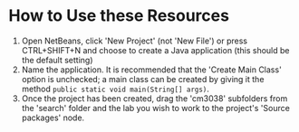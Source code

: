 # How to Use these Resources
1. Open NetBeans, click 'New Project' (not 'New File') or press CTRL+SHIFT+N and choose to create a Java application (this should be the default setting)
2. Name the application. It is recommended that the 'Create Main Class' option is unchecked; a main class can be created by giving it the method `public static void main(String[] args)`.
3. Once the project has been created, drag the 'cm3038' subfolders from the 'search' folder and the lab you wish to work to the project's 'Source packages' node.